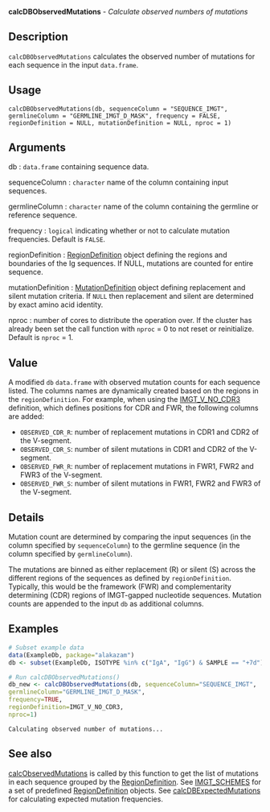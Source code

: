 





**calcDBObservedMutations** - *Calculate observed numbers of mutations*

Description
--------------------

`calcDBObservedMutations` calculates the observed number of mutations for each 
sequence in the input `data.frame`.


Usage
--------------------
```
calcDBObservedMutations(db, sequenceColumn = "SEQUENCE_IMGT",
germlineColumn = "GERMLINE_IMGT_D_MASK", frequency = FALSE,
regionDefinition = NULL, mutationDefinition = NULL, nproc = 1)
```

Arguments
-------------------

db
:   `data.frame` containing sequence data.

sequenceColumn
:   `character` name of the column containing input 
sequences.

germlineColumn
:   `character` name of the column containing 
the germline or reference sequence.

frequency
:   `logical` indicating whether or not to calculate
mutation frequencies. Default is `FALSE`.

regionDefinition
:   [RegionDefinition](RegionDefinition-class.md) object defining the regions
and boundaries of the Ig sequences. If NULL, mutations 
are counted for entire sequence.

mutationDefinition
:   [MutationDefinition](MutationDefinition-class.md) object defining replacement
and silent mutation criteria. If `NULL` then 
replacement and silent are determined by exact 
amino acid identity.

nproc
:   number of cores to distribute the operation over. If the 
cluster has already been set the call function with 
`nproc` = 0 to not reset or reinitialize. Default is 
`nproc` = 1.



Value
-------------------

A modified `db` `data.frame` with observed mutation counts for each 
sequence listed. The columns names are dynamically created based on the
regions in the `regionDefinition`. For example, when using the
[IMGT_V_NO_CDR3](IMGT_SCHEMES.md) definition, which defines positions for CDR and
FWR, the following columns are added:

+ `OBSERVED_CDR_R`:  number of replacement mutations in CDR1 and 
CDR2 of the V-segment.
+ `OBSERVED_CDR_S`:  number of silent mutations in CDR1 and CDR2 
of the V-segment.
+ `OBSERVED_FWR_R`:  number of replacement mutations in FWR1, 
FWR2 and FWR3 of the V-segment.
+ `OBSERVED_FWR_S`:  number of silent mutations in FWR1, FWR2 and
FWR3 of the V-segment.


Details
-------------------

Mutation count are determined by comparing the input sequences (in the column specified 
by `sequenceColumn`) to the germline sequence (in the column specified by 
`germlineColumn`). 

The mutations are binned as either replacement (R) or silent (S) across the different 
regions of the sequences as defined by `regionDefinition`. Typically, this would 
be the framework (FWR) and complementarity determining (CDR) regions of IMGT-gapped 
nucleotide sequences. Mutation counts are appended to the input `db` as 
additional columns.



Examples
-------------------

```R
# Subset example data
data(ExampleDb, package="alakazam")
db <- subset(ExampleDb, ISOTYPE %in% c("IgA", "IgG") & SAMPLE == "+7d")

# Run calcDBObservedMutations()
db_new <- calcDBObservedMutations(db, sequenceColumn="SEQUENCE_IMGT",
germlineColumn="GERMLINE_IMGT_D_MASK",
frequency=TRUE,
regionDefinition=IMGT_V_NO_CDR3,
nproc=1)
```


```
Calculating observed number of mutations...

```



See also
-------------------

[calcObservedMutations](calcObservedMutations.md) is called by this function to get the list of mutations 
in each sequence grouped by the [RegionDefinition](RegionDefinition-class.md). 
See [IMGT_SCHEMES](IMGT_SCHEMES.md) for a set of predefined [RegionDefinition](RegionDefinition-class.md) objects.
See [calcDBExpectedMutations](calcDBExpectedMutations.md) for calculating expected mutation frequencies.




